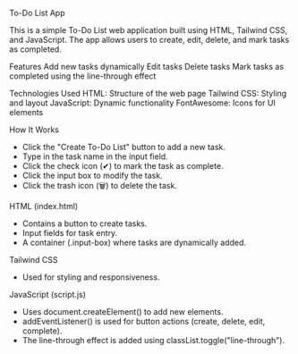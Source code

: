 To-Do List App

This is a simple To-Do List web application built using HTML, Tailwind CSS, and JavaScript. 
The app allows users to create, edit, delete, and mark tasks as completed.

Features
Add new tasks dynamically
Edit tasks
Delete tasks
Mark tasks as completed using the line-through effect

Technologies Used
HTML: Structure of the web page
Tailwind CSS: Styling and layout
JavaScript: Dynamic functionality
FontAwesome: Icons for UI elements

How It Works
- Click the "Create To-Do List" button to add a new task.
- Type in the task name in the input field.
- Click the check icon (✔) to mark the task as complete.
- Click the input box to modify the task.
- Click the trash icon (🗑️) to delete the task.


HTML (index.html)
- Contains a button to create tasks.
- Input fields for task entry.
- A container (.input-box) where tasks are dynamically added.

Tailwind CSS
- Used for styling and responsiveness.

JavaScript (script.js)
- Uses document.createElement() to add new elements.
- addEventListener() is used for button actions (create, delete, edit, complete).
- The line-through effect is added using classList.toggle("line-through").
